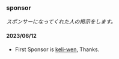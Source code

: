 ### sponsor

_スポンサーになってくれた人の掲示をします。_

#### 2023/06/12

- First Sponsor is [keli-wen](https://github.com/keli-wen), Thanks.

